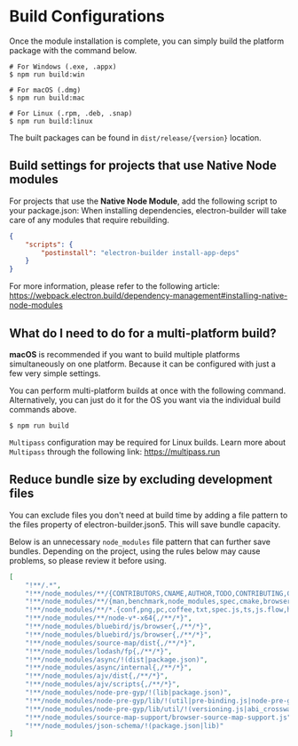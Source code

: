 # Build Configurations

Once the module installation is complete, you can simply build the platform package with the command below.

```shell
# For Windows (.exe, .appx)
$ npm run build:win

# For macOS (.dmg)
$ npm run build:mac

# For Linux (.rpm, .deb, .snap)
$ npm run build:linux
```

The built packages can be found in `dist/release/{version}` location.

## Build settings for projects that use Native Node modules

For projects that use the **Native Node Module**, add the following script to your package.json: When installing dependencies, electron-builder will take care of any modules that require rebuilding.

```json
{
	"scripts": {
		"postinstall": "electron-builder install-app-deps"
	}
}
```

For more information, please refer to the following article: https://webpack.electron.build/dependency-management#installing-native-node-modules

## What do I need to do for a multi-platform build?

**macOS** is recommended if you want to build multiple platforms simultaneously on one platform. Because it can be configured with just a few very simple settings.

You can perform multi-platform builds at once with the following command. Alternatively, you can just do it for the OS you want via the individual build commands above.

```shell
$ npm run build
```

`Multipass` configuration may be required for Linux builds. Learn more about `Multipass` through the following link: https://multipass.run

## Reduce bundle size by excluding development files

You can exclude files you don't need at build time by adding a file pattern to the files property of electron-builder.json5. This will save bundle capacity.

Below is an unnecessary `node_modules` file pattern that can further save bundles. Depending on the project, using the rules below may cause problems, so please review it before using.

```json
[
	"!**/.*",
	"!**/node_modules/**/{CONTRIBUTORS,CNAME,AUTHOR,TODO,CONTRIBUTING,COPYING,INSTALL,NEWS,PORTING,Makefile,htdocs,CHANGELOG,ChangeLog,changelog,README,Readme,readme,test,sample,example,demo,composer.json,tsconfig.json,jsdoc.json,tslint.json,typings.json,gulpfile,bower.json,package-lock,Gruntfile,CMakeLists,karma.conf,yarn.lock}*",
	"!**/node_modules/**/{man,benchmark,node_modules,spec,cmake,browser,vagrant,doxy*,bin,obj,obj.target,example,examples,test,tests,doc,docs,msvc,Xcode,CVS,RCS,SCCS}{,/**/*}",
	"!**/node_modules/**/*.{conf,png,pc,coffee,txt,spec.js,ts,js.flow,html,def,jst,xml,ico,in,ac,sln,dsp,dsw,cmd,vcproj,vcxproj,vcxproj.filters,pdb,exp,obj,lib,map,md,sh,gypi,gyp,h,cpp,yml,log,tlog,Makefile,mk,c,cc,rc,xcodeproj,xcconfig,d.ts,yaml,hpp}",
	"!**/node_modules/**/node-v*-x64{,/**/*}",
	"!**/node_modules/bluebird/js/browser{,/**/*}",
	"!**/node_modules/bluebird/js/browser{,/**/*}",
	"!**/node_modules/source-map/dist{,/**/*}",
	"!**/node_modules/lodash/fp{,/**/*}",
	"!**/node_modules/async/!(dist|package.json)",
	"!**/node_modules/async/internal{,/**/*}",
	"!**/node_modules/ajv/dist{,/**/*}",
	"!**/node_modules/ajv/scripts{,/**/*}",
	"!**/node_modules/node-pre-gyp/!(lib|package.json)",
	"!**/node_modules/node-pre-gyp/lib/!(util|pre-binding.js|node-pre-gyp.js)",
	"!**/node_modules/node-pre-gyp/lib/util/!(versioning.js|abi_crosswalk.json)",
	"!**/node_modules/source-map-support/browser-source-map-support.js",
	"!**/node_modules/json-schema/!(package.json|lib)"
]
```

